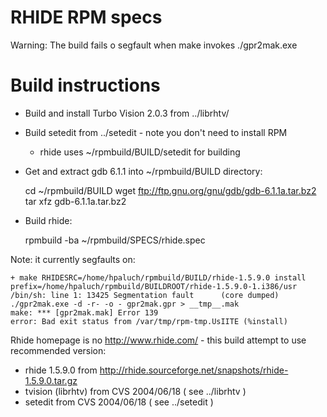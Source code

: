 RHIDE RPM specs
===============

Warning: The build fails o segfault when make invokes ./gpr2mak.exe

Build instructions
==================

* Build and install Turbo Vision 2.0.3 from ../librhtv/

* Build setedit from ../setedit - note you don't need to install RPM
  - rhide uses ~/rpmbuild/BUILD/setedit for building 	

* Get and extract gdb 6.1.1 into ~/rpmbuild/BUILD directory:

	cd ~/rpmbuild/BUILD
	wget ftp://ftp.gnu.org/gnu/gdb/gdb-6.1.1a.tar.bz2
	tar xfz gdb-6.1.1a.tar.bz2

* Build rhide:

	rpmbuild -ba ~/rpmbuild/SPECS/rhide.spec

Note: it currently segfaults on:

	+ make RHIDESRC=/home/hpaluch/rpmbuild/BUILD/rhide-1.5.9.0 install prefix=/home/hpaluch/rpmbuild/BUILDROOT/rhide-1.5.9.0-1.i386/usr
	/bin/sh: line 1: 13425 Segmentation fault      (core dumped) ./gpr2mak.exe -d -r- -o - gpr2mak.gpr > __tmp__.mak
	make: *** [gpr2mak.mak] Error 139
	error: Bad exit status from /var/tmp/rpm-tmp.UsIITE (%install)


Rhide homepage is no http://www.rhide.com/ - this build attempt to use
recommended version:
* rhide 1.5.9.0 from http://rhide.sourceforge.net/snapshots/rhide-1.5.9.0.tar.gz
* tvision (librhtv) from CVS 2004/06/18 ( see ../librhtv )
* setedit from CVS 2004/06/18 ( see ../setedit )

